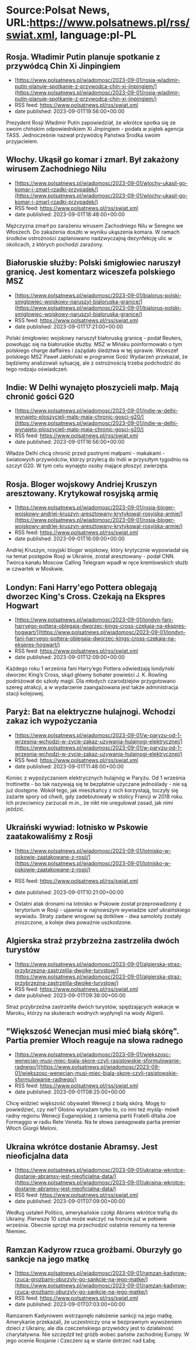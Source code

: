 # Source:Polsat News, URL:https://www.polsatnews.pl/rss/swiat.xml, language:pl-PL

## Rosja. Władimir Putin planuje spotkanie z przywódcą Chin Xi Jinpingiem
 - [https://www.polsatnews.pl/wiadomosc/2023-09-01/rosja-wladimir-putin-planuje-spotkanie-z-przywodca-chin-xi-jinpingiem/](https://www.polsatnews.pl/wiadomosc/2023-09-01/rosja-wladimir-putin-planuje-spotkanie-z-przywodca-chin-xi-jinpingiem/)
 - RSS feed: https://www.polsatnews.pl/rss/swiat.xml
 - date published: 2023-09-01T19:56:00+00:00

Prezydent Rosji Władimir Putin zapowiedział, że wkrótce spotka się ze swoim chińskim odpowiednikiem Xi Jinpingiem - podała w piątek agencja TASS. Jednocześnie nazwał przywódcę Państwa Środka swoim przyjacielem.

## Włochy. Ukąsił go komar i zmarł. Był zakażony wirusem Zachodniego Nilu
 - [https://www.polsatnews.pl/wiadomosc/2023-09-01/wlochy-ukasil-go-komar-i-zmarl-rzadki-przypadek/](https://www.polsatnews.pl/wiadomosc/2023-09-01/wlochy-ukasil-go-komar-i-zmarl-rzadki-przypadek/)
 - RSS feed: https://www.polsatnews.pl/rss/swiat.xml
 - date published: 2023-09-01T18:48:00+00:00

Mężczyzna zmarł po zarażeniu wirusem Zachodniego Nilu w Seregno we Włoszech. Do zakażenia doszło w wyniku ukąszenia komara. W ramach środków ostrożności zaplanowano nadzwyczajną dezynfekcję ulic w okolicach, z których pochodzi zarażony.

## Białoruskie służby: Polski śmigłowiec naruszył granicę. Jest komentarz wiceszefa polskiego MSZ
 - [https://www.polsatnews.pl/wiadomosc/2023-09-01/bialorus-polski-smiglowiec-wojskowy-naruszyl-bialoruska-granice/](https://www.polsatnews.pl/wiadomosc/2023-09-01/bialorus-polski-smiglowiec-wojskowy-naruszyl-bialoruska-granice/)
 - RSS feed: https://www.polsatnews.pl/rss/swiat.xml
 - date published: 2023-09-01T17:21:00+00:00

Polski śmigłowiec wojskowy naruszył białoruską granicę - podał Reuters, powołując się na białoruskie służby. MSZ w Mińsku poinformowało o tym polskiego charge daffaires i zażądało śledztwa w tej sprawie. Wiceszef polskiego MSZ Paweł Jabłoński w programie Gość Wydarzeń przekazał, że będziemy analizowali sytuację, ale z ostrożnością trzeba podchodzić do tego rodzaju oświadczeń.

## Indie: W Delhi wynajęto płoszycieli małp. Mają chronić gości G20
 - [https://www.polsatnews.pl/wiadomosc/2023-09-01/indie-w-delhi-wynajeto-ploszycieli-malp-maja-chronic-gosci-g20/](https://www.polsatnews.pl/wiadomosc/2023-09-01/indie-w-delhi-wynajeto-ploszycieli-malp-maja-chronic-gosci-g20/)
 - RSS feed: https://www.polsatnews.pl/rss/swiat.xml
 - date published: 2023-09-01T16:56:00+00:00

Władze Delhi chcą chronić przed psotnymi małpami - makakami - światowych przywódców, którzy przylecą do Indii w przyszłym tygodniu na szczyt G20. W tym celu wynajęto osoby mające płoszyć zwierzęta.

## Rosja. Bloger wojskowy Andriej Kruszyn aresztowany. Krytykował rosyjską armię
 - [https://www.polsatnews.pl/wiadomosc/2023-09-01/rosja-bloger-wojskowy-andriej-kruszyn-aresztowany-krytykowal-rosyjska-armie/](https://www.polsatnews.pl/wiadomosc/2023-09-01/rosja-bloger-wojskowy-andriej-kruszyn-aresztowany-krytykowal-rosyjska-armie/)
 - RSS feed: https://www.polsatnews.pl/rss/swiat.xml
 - date published: 2023-09-01T16:09:00+00:00

Andriej Kruszyn, rosyjski bloger wojskowy, który krytycznie wypowiadał się na temat postępów Rosji w Ukrainie, został aresztowany - podał CNN. Twórca kanału Moscow Calling Telegram wpadł w ręce kremlowskich służb w czwartek w Moskwie.

## Londyn: Fani Harry'ego Pottera oblegają dworzec King's Cross. Czekają na Ekspres Hogwart
 - [https://www.polsatnews.pl/wiadomosc/2023-09-01/londyn-fani-harryego-pottera-oblegaja-dworzec-kings-cross-czekaja-na-ekspres-hogwart/](https://www.polsatnews.pl/wiadomosc/2023-09-01/londyn-fani-harryego-pottera-oblegaja-dworzec-kings-cross-czekaja-na-ekspres-hogwart/)
 - RSS feed: https://www.polsatnews.pl/rss/swiat.xml
 - date published: 2023-09-01T12:09:00+00:00

Każdego roku 1 września fani Harry’ego Pottera odwiedzają londyński dworzec King’s Cross, skąd główny bohater powieści J. K. Rowling podróżował do szkoły magii. Dla młodych czarodziejów przygotowano szereg atrakcji, a w wydarzenie zaangażowana jest także administracja stacji kolejowej.

## Paryż: Bat na elektryczne hulajnogi. Wchodzi zakaz ich wypożyczania
 - [https://www.polsatnews.pl/wiadomosc/2023-09-01/w-paryzu-od-1-wrzesnia-wchodzi-w-zycie-zakaz-uzywania-hulajnogi-elektrycznej/](https://www.polsatnews.pl/wiadomosc/2023-09-01/w-paryzu-od-1-wrzesnia-wchodzi-w-zycie-zakaz-uzywania-hulajnogi-elektrycznej/)
 - RSS feed: https://www.polsatnews.pl/rss/swiat.xml
 - date published: 2023-09-01T11:48:00+00:00

Koniec z wypożyczaniem elektrycznych hulajnóg w Paryżu. Od 1 września trottinette - bo tak nazywają się te bezpłatnie użyczane jednoślady - nie są już dostępne. Wokół tego, jak mieszkańcy z nich korzystają, toczyły się zażarte spory od chwili, gdy zadebiutowały w stolicy Francji w 2018 roku. Ich przeciwnicy zarzucali m.in., że nikt nie uregulował zasad, jak nimi jeździć.

## Ukraiński wywiad: lotnisko w Pskowie zaatakowaliśmy z Rosji
 - [https://www.polsatnews.pl/wiadomosc/2023-09-01/lotnisko-w-pskowie-zaatakowane-z-rosji/](https://www.polsatnews.pl/wiadomosc/2023-09-01/lotnisko-w-pskowie-zaatakowane-z-rosji/)
 - RSS feed: https://www.polsatnews.pl/rss/swiat.xml
 - date published: 2023-09-01T10:21:00+00:00

- Ostatni atak dronami na lotnisko w Pskowie został przeprowadzony z terytorium w Rosji - ujawnia w najnowszym wywiadzie szef ukraińskiego wywiadu. Straty zadane wrogowi są dotkliwe - dwa samoloty zostały zniszczone, a koleje dwa poważnie uszkodzone.

## Algierska straż przybrzeżna zastrzeliła dwóch turystów
 - [https://www.polsatnews.pl/wiadomosc/2023-09-01/algierska-straz-przybrzezna-zastrzelila-dwojke-turystow/](https://www.polsatnews.pl/wiadomosc/2023-09-01/algierska-straz-przybrzezna-zastrzelila-dwojke-turystow/)
 - RSS feed: https://www.polsatnews.pl/rss/swiat.xml
 - date published: 2023-09-01T09:38:00+00:00

Straż przybrzeżna zastrzeliła dwóch turystów, spędzających wakacje w Maroku, którzy na skuterach wodnych wypłynęli na wody Algierii.

## "Większość Wenecjan musi mieć białą skórę". Partia premier Włoch reaguje na słowa radnego
 - [https://www.polsatnews.pl/wiadomosc/2023-09-01/wiekszosc-wenecjan-musi-miec-biala-skore-czyli-rasistowskie-sformulowanie-radnego/](https://www.polsatnews.pl/wiadomosc/2023-09-01/wiekszosc-wenecjan-musi-miec-biala-skore-czyli-rasistowskie-sformulowanie-radnego/)
 - RSS feed: https://www.polsatnews.pl/rss/swiat.xml
 - date published: 2023-09-01T08:25:00+00:00

Chcę widzieć większość obywateli Wenecji z białą skórą. Mogę to powiedzieć, czy nie? Głośno wyrażam tylko to, co inni też myślą- mówił radny regionu Wenecji Euganejskiej z ramienia partii Fratelli dItalia Joe Formaggio w radiu Rete Veneta. Na te słowa zareagowała partia premier Włoch Giorgii Meloni.

## Ukraina wkrótce dostanie Abramsy. Jest nieoficjalna data
 - [https://www.polsatnews.pl/wiadomosc/2023-09-01/ukraina-wkrotce-dostanie-abramsy-jest-nieoficjalna-data/](https://www.polsatnews.pl/wiadomosc/2023-09-01/ukraina-wkrotce-dostanie-abramsy-jest-nieoficjalna-data/)
 - RSS feed: https://www.polsatnews.pl/rss/swiat.xml
 - date published: 2023-09-01T07:09:00+00:00

Według ustaleń Politico, amerykańskie czołgi Abrams wkrótce trafią do Ukrainy. Pierwsze 10 sztuk może walczyć na froncie już w połowie września. Obecnie sprzęt ma przechodzić ostatnie remonty na terenie Niemiec.

## Ramzan Kadyrow rzuca groźbami. Oburzyły go sankcje na jego matkę
 - [https://www.polsatnews.pl/wiadomosc/2023-09-01/ramzan-kadyrow-rzuca-grozbami-oburzyly-go-sankcje-na-jego-matke/](https://www.polsatnews.pl/wiadomosc/2023-09-01/ramzan-kadyrow-rzuca-grozbami-oburzyly-go-sankcje-na-jego-matke/)
 - RSS feed: https://www.polsatnews.pl/rss/swiat.xml
 - date published: 2023-09-01T07:03:00+00:00

Ramzanem Kadyrowem wstrząsnęło nałożenie sankcji na jego matkę. Amerykanie przekazali, że uczestniczy ona w bezprawnym wywożeniem dzieci z Ukrainy, ale dla czeczeńskiego przywódcy jest to działalność charytatywna. Nie szczędził też gróźb wobec państw zachodniej Europy. W jego ocenie Rosjanie i Czeczeni są w stanie dotrzeć nad Łabę.

